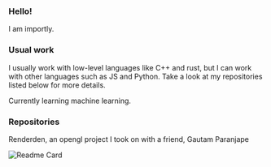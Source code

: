 ### Hello!
I am importly.

### Usual work

I usually work with low-level languages like C++ and rust, but I can work with other languages such as JS and Python.
Take a look at my repositories listed below for more details.

Currently learning machine learning.


### Repositories

Renderden, an opengl project I took on with a friend, Gautam Paranjape

![Readme Card](https://github-readme-stats.vercel.app/api/pin/?username=eternalmoon1234&repo=Renderden)

